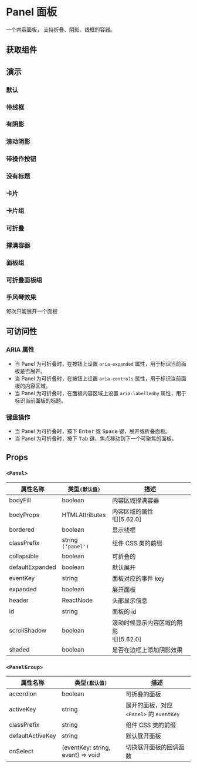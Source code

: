 # Panel 面板

一个内容面板， 支持折叠、阴影、线框的容器。

## 获取组件

<!--{include:<import-guide>}-->

## 演示

### 默认

<!--{include:`basic.md`}-->

### 带线框

<!--{include:`bordered.md`}-->

### 有阴影

<!--{include:`shaded.md`}-->

### 滚动阴影

<!--{include:`scroll-shadow.md`}-->

### 带操作按钮

<!--{include:`with-action.md`}-->

### 没有标题

<!--{include:`no-header.md`}-->

### 卡片

<!--{include:`card.md`}-->

### 卡片组

<!--{include:`card-grid.md`}-->

### 可折叠

<!--{include:`collapsible.md`}-->

### 撑满容器

<!--{include:`body-fill.md`}-->

### 面板组

<!--{include:`panel-group.md`}-->

### 可折叠面板组

<!--{include:`accordion-group.md`}-->

### 手风琴效果

每次只能展开一个面板

<!--{include:`accordion-group-active.md`}-->

## 可访问性

### ARIA 属性

- 当 Panel 为可折叠时，在按钮上设置 `aria-expanded` 属性，用于标识当前面板是否展开。
- 当 Panel 为可折叠时，在按钮上设置 `aria-controls` 属性，用于标识当前面板的内容区域。
- 当 Panel 为可折叠时，在面板内容区域上设置 `aria-labelledby` 属性，用于标识当前面板的标题。

### 键盘操作

- 当 Panel 为可折叠时，按下 <kbd>Enter</kbd> 或 <kbd>Space</kbd> 键，展开或折叠面板。
- 当 Panel 为可折叠时，按下 <kbd>Tab</kbd> 键，焦点移动到下一个可聚焦的面板。

## Props

### `<Panel>`

| 属性名称        | 类型`(默认值)`     | 描述                                       |
| --------------- | ------------------ | ------------------------------------------ |
| bodyFill        | boolean            | 内容区域撑满容器                           |
| bodyProps       | HTMLAttributes     | 内容区域的属性<br/>![][5.62.0]             |
| bordered        | boolean            | 显示线框                                   |
| classPrefix     | string `('panel')` | 组件 CSS 类的前缀                          |
| collapsible     | boolean            | 可折叠的                                   |
| defaultExpanded | boolean            | 默认展开                                   |
| eventKey        | string             | 面板对应的事件 key                         |
| expanded        | boolean            | 展开面板                                   |
| header          | ReactNode          | 头部显示信息                               |
| id              | string             | 面板的 id                                  |
| scrollShadow    | boolean            | 滚动时候显示内容区域的阴影<br/>![][5.62.0] |
| shaded          | boolean            | 是否在边框上添加阴影效果                   |

### `<PanelGroup>`

| 属性名称         | 类型`(默认值)`                    | 描述                                     |
| ---------------- | --------------------------------- | ---------------------------------------- |
| accordion        | boolean                           | 可折叠的面板                             |
| activeKey        | string                            | 展开的面板，对应 `<Panel>` 的 `eventKey` |
| classPrefix      | string                            | 组件 CSS 类的前缀                        |
| defaultActiveKey | string                            | 默认展开面板                             |
| onSelect         | (eventKey: string, event) => void | 切换展开面板的回调函数                   |
